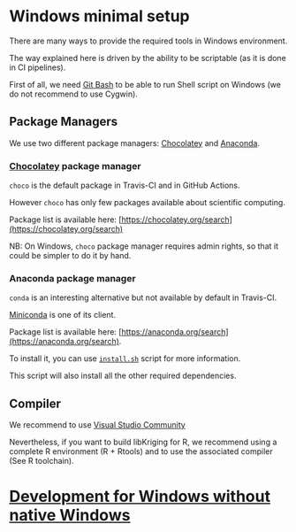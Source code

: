 # Windows minimal setup

There are many ways to provide the required tools in Windows environment.

The way explained here is driven by the ability to be scriptable (as it is done in CI pipelines).

First of all, we need [Git Bash](https://gitforwindows.org) to be able to run Shell script on Windows (we do not recommend to use Cygwin).

## Package Managers

We use two different package managers: [Chocolatey](https://chocolatey.org) and [Anaconda](https://docs.conda.io/en/latest/miniconda.html).

### [Chocolatey](https://chocolatey.org) package manager

`choco` is the default package in Travis-CI and in GitHub Actions.

However `choco` has only few packages available about scientific computing.

Package list is available here: [https://chocolatey.org/search](https://chocolatey.org/search)

NB: On Windows, `choco` package manager requires admin rights, so that it could be simpler to do it by hand.

### Anaconda package manager

`conda` is an interesting alternative but not available by default in Travis-CI.

[Miniconda](https://docs.conda.io/en/latest/miniconda.html) is one of its client.

Package list is available here: [https://anaconda.org/search](https://anaconda.org/search).

To install it, you can use [`install.sh`](../../../.travis-ci/windows/install.sh) script for more information.

This script will also install all the other required dependencies.

## Compiler

We recommend to use [Visual Studio Community](https://visualstudio.microsoft.com/fr/vs/community/)

Nevertheless, if you want to build libKriging for R, we recommend using a complete R environment (R + Rtools) and to use the associated compiler (See R toolchain).

# [Development for Windows without native Windows](Readme_Windows_Advanced.md)
